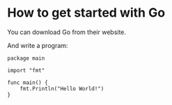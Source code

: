 # How to get started with Go

You can download Go from their website.

And write a program:

```
package main

import "fmt"

func main() {
    fmt.Println("Hello World!")
}
```